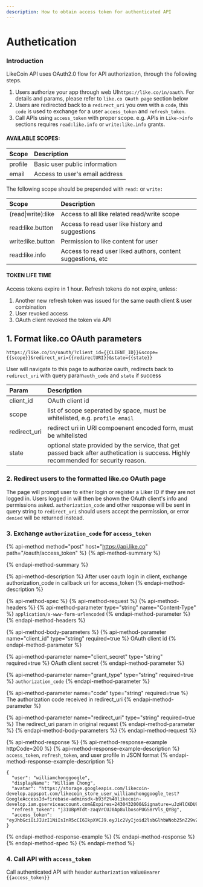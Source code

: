 ```yaml
---
description: How to obtain access token for authenticated API
---
```


# Authetication

### Introduction

LikeCoin API uses OAuth2.0 flow for API authorization, through the following steps.

1. Users authorize your app through web UI`https://like.co/in/oauth`. For details and params, please refer to `like.co OAuth page` section below
2. Users are redirected back to a `redirect_uri` you own with a `code`, this `code` is used to exchange for a user `access_token` and `refresh_token`.
3. Call APIs using `access_token` with proper scope. e.g. APIs in `Like->info` sections requires `read:like.info` or `write:like.info` grants.

#### AVAILABLE SCOPES: <a id="available-scopes"></a>

| Scope | Description |
| :--- | :--- |
| profile | Basic user public information |
| email | Access to user's email address |

The following scope should be prepended with `read:` or `write:`

| Scope | Description |
| :--- | :--- |
| \(read\|write\):like | Access to all like related read/write scope |
| read:like.button | Access to read user like history and suggestions |
| write:like.button | Permission to like content for user |
| read:like.info | Access to read user liked authors, content suggestions, etc |

#### TOKEN LIFE TIME <a id="token-life-time"></a>

Access tokens expire in 1 hour. Refresh tokens do not expire, unless:

1. Another new refresh token was issued for the same oauth client & user combination
2. User revoked access
3. OAuth client revoked the token via API

##  1. Format like.co OAuth parameters

`https://like.co/in/oauth/?client_id={{CLIENT_ID}}&scope={{scope}}&redirect_uri={{redirectURI}}&state={{state}}`

User will navigate to this page to authorize oauth, redirects back to `redirect_uri` with query param`auth_code` and `state` if success

| Param | Description |
| :--- | :--- |
| client\_id | OAuth client id |
| scope | list of scope seperated by space, must be whitelisted, e.g. `profile email` |
| redirect\_uri | redirect uri in URI compoenent encoded form, must be whitelisted |
| state | optional state provided by the service, that get passed back after authetication is success. Highly recommended for security reason. |

### 2. Redirect users to the formatted like.co OAuth page

The page will prompt user to either login or register a Liker ID if they are not logged in. Users logged in will then be shown the OAuth client's info and permissions asked. `authorization_code` and other response will be sent in query string to `redirect_uri` should users accept the permission, or error `denied` will be returned instead.  


### 3. Exchange `authorization_code` for `access_token`

{% api-method method="post" host="https://api.like.co" path="/oauth/access\_token" %}
{% api-method-summary %}

{% endapi-method-summary %}

{% api-method-description %}
After user oauth login in client, exchange authorization\_code in callback uri for access\_token
{% endapi-method-description %}

{% api-method-spec %}
{% api-method-request %}
{% api-method-headers %}
{% api-method-parameter type="string" name="Content-Type" %}
`application/x-www-form-urlencoded`
{% endapi-method-parameter %}
{% endapi-method-headers %}

{% api-method-body-parameters %}
{% api-method-parameter name="client\_id" type="string" required=true %}
OAuth client id
{% endapi-method-parameter %}

{% api-method-parameter name="client\_secret" type="string" required=true %}
OAuth client secret
{% endapi-method-parameter %}

{% api-method-parameter name="grant\_type" type="string" required=true %}
`authorization_code`
{% endapi-method-parameter %}

{% api-method-parameter name="code" type="string" required=true %}
The authorization code received in redirect\_uri
{% endapi-method-parameter %}

{% api-method-parameter name="redirect\_uri" type="string" required=true %}
The redirect\_uri param in original request
{% endapi-method-parameter %}
{% endapi-method-body-parameters %}
{% endapi-method-request %}

{% api-method-response %}
{% api-method-response-example httpCode=200 %}
{% api-method-response-example-description %}
`access_token`, `refresh_token`, and user profile in JSON format
{% endapi-method-response-example-description %}

```
{
  "user": "williamchonggoogle",
  "displayName": "William Chong",
  "avatar": "https://storage.googleapis.com/likecoin-develop.appspot.com/likecoin_store_user_williamchonggoogle_test?GoogleAccessId=firebase-adminsdk-b93f2%40likecoin-develop.iam.gserviceaccount.com&Expires=2430432000&Signature=uJzHlCKDU9azuN5jbHVXToc2OsmPqJ0g4Q%2F3fhgJWBVK2f9brU%2FqYkx9ugVyNARugxxyCsfPX5a4jobhpI7jz%2FCy322RHv1TKPPePpQWstD46EhtFXwb8k2Q0HE65%2FO9yK69qvj08hSSvALFwk3oVObKw9D21mN5NLmar%2B9ZSxgl%2BBL%2BBfHp3cDEThZ%2FzMTHKSdOnrsSaH8Nrg7Y0wqzExzpc%2BaA158GDMAeJJwLWznXdrAI6Sd2CLMLW6ER%2FtdlTKQNbOEhiYElRLCC%2FBlS9jAjov7u%2BsifKEc7mADDum2dabBTBG69WusrgT8IrdBq2Hb6l05HI1AeRrlD8jeR5w%3D%3D",
  "refresh_token": "j31UBpMTdt-zaqVrCUJ0Ap8ulbosoPUGS8rVls_QYBg",
  "access_token": "eyJhbGciOiJIUzI1NiIsInR5cCI6IkpXVCJ9.eyJ1c2VyIjoid2lsbGlhbWNob25nZ29vZ2xlIiwic2NvcGUiOlsicHJvZmlsZSIsInJlYWQ6bGlrZSIsIndyaXRlOmxpa2UiXSwiYXpwIjoiMmY1NTFkNWZlMWFkNjU3NzNhMTciLCJpYXQiOjE1NTIwNDE3NDYsImV4cCI6MTU1MjA0NTM0NiwiYXVkIjoicmlua2VieS5saWtlLmNvIiwiaXNzIjoicmlua2VieS5saWtlLmNvIiwianRpIjoiMGJjN2Q1NGYtOWViYS00ODczLWFiYWUtMzc1ZTczYzExZTMwIn0.BPNsiQb0fs2fFjiSQWUq8oeE4FL_PLebdTRDpSh7n9k"
}
```
{% endapi-method-response-example %}
{% endapi-method-response %}
{% endapi-method-spec %}
{% endapi-method %}

### 4. Call API with `access_token`

  Call authenticated API with header `Authorization` value`Bearer {{access_token}}`

